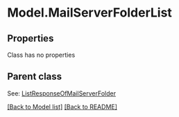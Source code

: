 # Model.MailServerFolderList
## Properties
Class has no properties

## Parent class

See: [ListResponseOfMailServerFolder](ListResponseOfMailServerFolder.md)

[[Back to Model list]](Models.doc) [[Back to README]](README.md)


